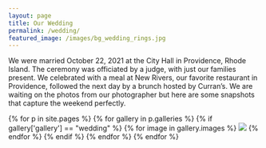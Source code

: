 ```yaml
---
layout: page
title: Our Wedding
permalink: /wedding/
featured_image: /images/bg_wedding_rings.jpg
---
```


We were married October 22, 2021 at the City Hall in Providence, Rhode Island. The ceremony was officiated by a judge, with just our families present. We celebrated with a meal at New Rivers, our favorite restaurant in Providence, followed the next day by a brunch hosted by Curran’s.  We are waiting on the photos from our photographer but here are some snapshots that capture the weekend perfectly.

<div class="gallery" data-columns="3">
{% for p in site.pages %}
  {% for gallery in p.galleries %}
    {% if gallery['gallery'] == "wedding" %}
      {% for image in gallery.images %}
        <img src="/{{ site.gallery.dir }}/{{ gallery['gallery'] }}/{{ image.src }}" />
      {% endfor %}
    {% endif %}
  {% endfor %}
{% endfor %}
</div>
